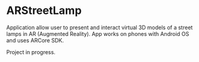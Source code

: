 # ARStreetLamp
Application allow user to present and interact virtual 3D models of a street lamps in AR (Augmented Reality). App works on phones with Android OS and uses ARCore SDK.

Project in progress.
